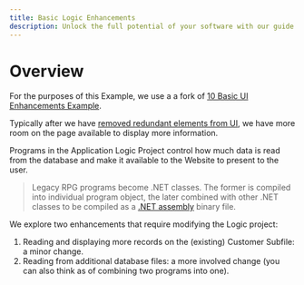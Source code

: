 ```yaml
---
title: Basic Logic Enhancements
description: Unlock the full potential of your software with our guide on Basic Logic Enhancements. Dive into essential techniques and strategies for refining the core logic of your applications, leading to improved performance, enhanced features, and a more robust system overall. This guide is designed to provide developers with actionable insights on identifying areas for logic improvement, implementing changes effectively, and ensuring a seamless user experience. Ideal for software developers, system architects, and anyone looking to elevate the foundational aspects of their software projects.
---
```


# Overview

For the purposes of this Example, we use a a fork of [10 Basic UI Enhancements Example](/examples/sunfarm/sunfarm.html).

Typically after we have [removed redundant elements from UI](/examples/sunfarm/enhance-remove-redundant-elements.html), we have more room on the page available to display more information.

Programs in the Application Logic Project control how much data is read from the database and make it available to the Website to present to the user.

>Legacy RPG programs become .NET classes. The former is compiled into individual program object, the later combined with other .NET classes to be compiled as a [.NET assembly](https://learn.microsoft.com/en-us/dotnet/standard/assembly/) binary file. 

We explore two enhancements that require modifying the Logic project:

1. Reading and displaying more records on the (existing) Customer Subfile: a minor change.
2. Reading from additional database files: a more involved change (you can also think as of combining two programs into one).
